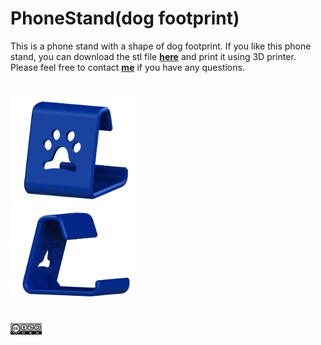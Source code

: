 # PhoneStand(dog footprint)
This is a phone stand with a shape of dog footprint. If you like this phone stand, you can download the stl file <b>[here](https://github.com/jwchang418/PhoneStand-dog-footprint-/blob/main/PhoneStand.STL)</b> and print it using 3D printer. Please feel free to contact <b>[me](jwchang418@gmail.com)</b> if you have any questions.
<br /><br /><br />
<img src="https://github.com/jwchang418/PhoneStand-dog-footprint-/blob/main/Rendering_1.png" width="40%"/><br />
<img src="https://github.com/jwchang418/PhoneStand-dog-footprint-/blob/main/Rendering_2.png" width="40%"/>
<br />
<br />
<br />
<img src="https://github.com/jwchang418/PhoneStand-dog-footprint-/blob/main/by-nc-sa.png" width="10%" />

